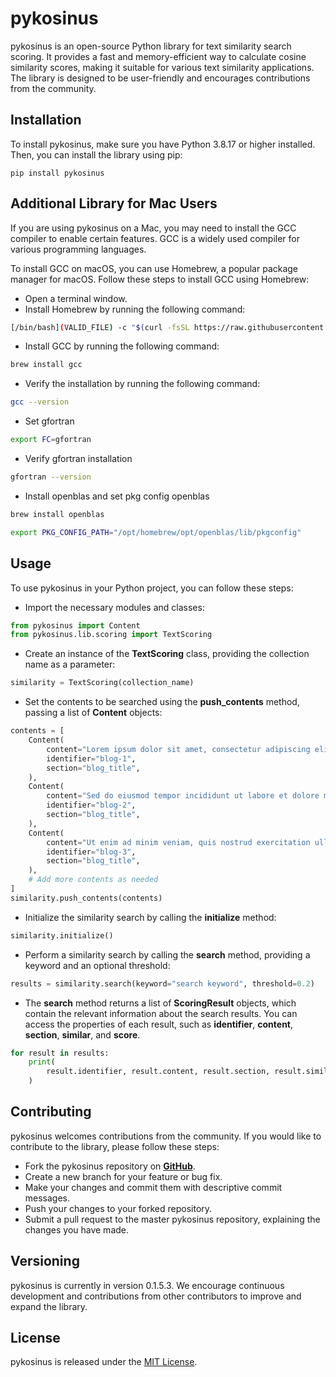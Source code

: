 # pykosinus

pykosinus is an open-source Python library for text similarity search scoring. It provides a fast and memory-efficient way to calculate cosine similarity scores, making it suitable for various text similarity applications. The library is designed to be user-friendly and encourages contributions from the community.

## Installation

To install pykosinus, make sure you have Python 3.8.17 or higher installed. Then, you can install the library using pip:

```shell
pip install pykosinus
```

## Additional Library for Mac Users
If you are using pykosinus on a Mac, you may need to install the GCC compiler to enable certain features. GCC is a widely used compiler for various programming languages.

To install GCC on macOS, you can use Homebrew, a popular package manager for macOS. Follow these steps to install GCC using Homebrew:

- Open a terminal window.
- Install Homebrew by running the following command:
```sh
[/bin/bash](VALID_FILE) -c "$(curl -fsSL https://raw.githubusercontent.com/Homebrew/install/HEAD/install.sh)"
```
- Install GCC by running the following command:
```sh
brew install gcc
```
- Verify the installation by running the following command:
```sh
gcc --version
```
- Set gfortran
```sh
export FC=gfortran
```

- Verify gfortran installation
```sh
gfortran --version
```

- Install openblas and set pkg config openblas
```sh
brew install openblas
```
```sh
export PKG_CONFIG_PATH="/opt/homebrew/opt/openblas/lib/pkgconfig"
```


## Usage
To use pykosinus in your Python project, you can follow these steps:

- Import the necessary modules and classes:
```python
from pykosinus import Content
from pykosinus.lib.scoring import TextScoring
```

- Create an instance of the **TextScoring** class, providing the collection name as a parameter:
```python
similarity = TextScoring(collection_name)
```

- Set the contents to be searched using the **push_contents** method, passing a list of **Content** objects:
```python
contents = [
    Content(
        content="Lorem ipsum dolor sit amet, consectetur adipiscing elit.",
        identifier="blog-1",
        section="blog_title",
    ),
    Content(
        content="Sed do eiusmod tempor incididunt ut labore et dolore magna aliqua.",
        identifier="blog-2",
        section="blog_title",
    ),
    Content(
        content="Ut enim ad minim veniam, quis nostrud exercitation ullamco laboris.",
        identifier="blog-3",
        section="blog_title",
    ),
    # Add more contents as needed
]
similarity.push_contents(contents)
```

- Initialize the similarity search by calling the **initialize** method:
```python
similarity.initialize()
```

- Perform a similarity search by calling the **search** method, providing a keyword and an optional threshold:
```python
results = similarity.search(keyword="search keyword", threshold=0.2)
```

- The **search** method returns a list of **ScoringResult** objects, which contain the relevant information about the search results. You can access the properties of each result, such as **identifier**, **content**, **section**, **similar**, and **score**.
```python
for result in results:
    print(
        result.identifier, result.content, result.section, result.similar, result.score
    )
```


## Contributing
pykosinus welcomes contributions from the community. If you would like to contribute to the library, please follow these steps:
- Fork the pykosinus repository on [**GitHub**](https://github.com/ruriazz/pykosinus).
- Create a new branch for your feature or bug fix.
- Make your changes and commit them with descriptive commit messages.
- Push your changes to your forked repository.
- Submit a pull request to the master pykosinus repository, explaining the changes you have made.

## Versioning
pykosinus is currently in version 0.1.5.3. We encourage continuous development and contributions from other contributors to improve and expand the library.

## License
pykosinus is released under the [MIT License](https://opensource.org/licenses/MIT).